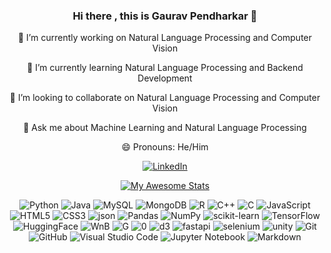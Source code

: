 <div align="center">

### Hi there , this is Gaurav Pendharkar 👋
  
<!--
**Gaurav0502/Gaurav0502** is a ✨ _special_ ✨ repository because its `README.md` (this file) appears on your GitHub profile.

Here are some ideas to get you started:
🤔 I’m looking for help with ...
-->

🔭 I’m currently working on Natural Language Processing and Computer Vision

🌱 I’m currently learning Natural Language Processing and Backend Development

👯 I’m looking to collaborate on Natural Language Processing and Computer Vision

💬 Ask me about Machine Learning and Natural Language Processing

😄 Pronouns: He/Him
 
 </div>
<div align="center">
  
 <a href="https://www.linkedin.com/in/gaurav-pendharkar-4048431ba/">![LinkedIn](https://img.shields.io/badge/linkedin-%230077B5.svg?style=for-the-badge&logo=linkedin&logoColor=white)</a>
 
</div>

<!--
# GitHub Profile Trophies

<div align="center">

[![trophy](https://github-profile-trophy.vercel.app/?username=Gaurav0502&column=10&margin-w=10&margin-h=10)](https://github.com/Gaurav0502/github-profile-trophy)

 </div>
-->
<div align="center">
  
[![My Awesome Stats](https://awesome-github-stats.azurewebsites.net/user-stats/Gaurav0502?cardType=level&preferLogin=false)](https://git.io/awesome-stats-card)

</div>

<div align="center">

![Python](https://img.shields.io/badge/python-3670A0?style=for-the-badge&logo=python&logoColor=blue)
![Java](https://img.shields.io/badge/java-%23ED8B00.svg?style=for-the-badge&logo=java&logoColor=white)
![MySQL](https://img.shields.io/badge/mysql-%2300f.svg?style=for-the-badge&logo=mysql&logoColor=white)
![MongoDB](https://img.shields.io/badge/MongoDB-%234ea94b.svg?style=for-the-badge&logo=mongodb&logoColor=white)
![R](https://img.shields.io/badge/r-%23276DC3.svg?style=for-the-badge&logo=r&logoColor=white)
![C++](https://img.shields.io/badge/c++-%2300599C.svg?style=for-the-badge&logo=c%2B%2B&logoColor=white)
![C](https://img.shields.io/badge/c-%2300599C.svg?style=for-the-badge&logo=c&logoColor=white)
![JavaScript](https://img.shields.io/badge/javascript-%23323330.svg?style=for-the-badge&logo=javascript&logoColor=%23F7DF1E)
![HTML5](https://img.shields.io/badge/html5-%23E34F26.svg?style=for-the-badge&logo=html5&logoColor=white)
![CSS3](https://img.shields.io/badge/css3-%231572B6.svg?style=for-the-badge&logo=css3&logoColor=white)
![json](https://img.shields.io/badge/json-5E5C5C?style=for-the-badge&logo=json&logoColor=white)
![Pandas](https://img.shields.io/badge/pandas-%23150458.svg?style=for-the-badge&logo=pandas&logoColor=black)
![NumPy](https://img.shields.io/badge/numpy-%23013243.svg?style=for-the-badge&logo=numpy&logoColor=black)
![scikit-learn](https://img.shields.io/badge/scikit--learn-%23F7931E.svg?style=for-the-badge&logo=scikit-learn&logoColor=black)
![TensorFlow](https://img.shields.io/badge/TensorFlow-%23FF6F00.svg?style=for-the-badge&logo=TensorFlow&logoColor=black)
![HuggingFace](https://img.shields.io/badge/-HuggingFace-FDEE21?style=for-the-badge&logo=HuggingFace&logoColor=black)
![WnB](https://img.shields.io/badge/Weights_&_Biases-FFBE00?style=for-the-badge&logo=WeightsAndBiases&logoColor=black)
![G](https://img.shields.io/badge/Google_Cloud-4285F4?style=for-the-badge&logo=google-cloud&logoColor=black)
![0](https://img.shields.io/badge/Oracle-F80000?style=for-the-badge&logo=Oracle&logoColor=black)
![d3](https://img.shields.io/badge/d3%20js-F9A03C?style=for-the-badge&logo=d3.js&logoColor=black)
![fastapi](https://img.shields.io/badge/fastapi-109989?style=for-the-badge&logo=FASTAPI&logoColor=black)
![selenium](https://img.shields.io/badge/Selenium-43B02A?style=for-the-badge&logo=Selenium&logoColor=black)
![unity](https://img.shields.io/badge/Unity-100000?style=for-the-badge&logo=unity&logoColor=black)
![Git](https://img.shields.io/badge/git-%23F05033.svg?style=for-the-badge&logo=git&logoColor=white)
![GitHub](https://img.shields.io/badge/github-%23121011.svg?style=for-the-badge&logo=github&logoColor=white)
![Visual Studio Code](https://img.shields.io/badge/Visual%20Studio%20Code-0078d7.svg?style=for-the-badge&logo=visual-studio-code&logoColor=white)
![Jupyter Notebook](https://img.shields.io/badge/jupyter-%23FA0F00.svg?style=for-the-badge&logo=jupyter&logoColor=white)
![Markdown](https://img.shields.io/badge/markdown-%23000000.svg?style=for-the-badge&logo=markdown&logoColor=white)

</div>
